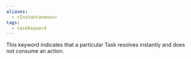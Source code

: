 ```yaml
---
aliases:
  - <Instantaneous>
tags:
  - taskKeyword
---
```

This keyword indicates that a particular Task resolves instantly and does not consume an action.